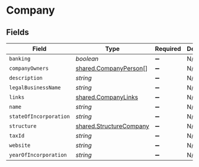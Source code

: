 # Company


## Fields

| Field                                                                     | Type                                                                      | Required                                                                  | Description                                                               |
| ------------------------------------------------------------------------- | ------------------------------------------------------------------------- | ------------------------------------------------------------------------- | ------------------------------------------------------------------------- |
| `banking`                                                                 | *boolean*                                                                 | :heavy_minus_sign:                                                        | N/A                                                                       |
| `companyOwners`                                                           | [shared.CompanyPerson](../../../sdk/models/shared/companyperson.md)[]     | :heavy_minus_sign:                                                        | N/A                                                                       |
| `description`                                                             | *string*                                                                  | :heavy_minus_sign:                                                        | N/A                                                                       |
| `legalBusinessName`                                                       | *string*                                                                  | :heavy_minus_sign:                                                        | N/A                                                                       |
| `links`                                                                   | [shared.CompanyLinks](../../../sdk/models/shared/companylinks.md)         | :heavy_minus_sign:                                                        | N/A                                                                       |
| `name`                                                                    | *string*                                                                  | :heavy_minus_sign:                                                        | N/A                                                                       |
| `stateOfIncorporation`                                                    | *string*                                                                  | :heavy_minus_sign:                                                        | N/A                                                                       |
| `structure`                                                               | [shared.StructureCompany](../../../sdk/models/shared/structurecompany.md) | :heavy_minus_sign:                                                        | N/A                                                                       |
| `taxId`                                                                   | *string*                                                                  | :heavy_minus_sign:                                                        | N/A                                                                       |
| `website`                                                                 | *string*                                                                  | :heavy_minus_sign:                                                        | N/A                                                                       |
| `yearOfIncorporation`                                                     | *string*                                                                  | :heavy_minus_sign:                                                        | N/A                                                                       |